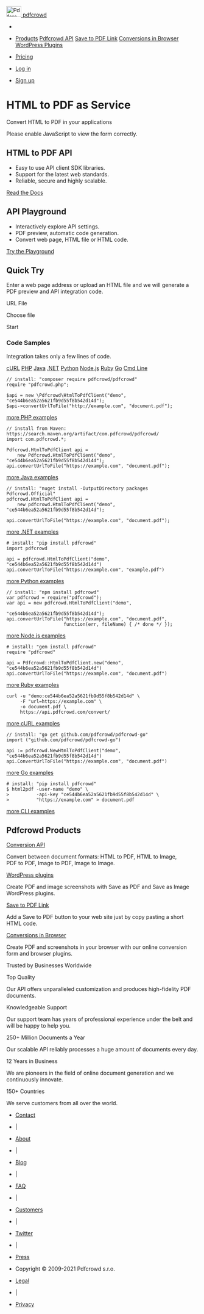 [<img src="https://static.htmltopdf.dev/images/icon2.svg" alt="Pdfcrowd icon" class="d-inline-block align-baseline" width="39" height="28" /> <span id="brand-title"> pdfcrowd </span>](https://pdfcrowd.com/)

<span class="navbar-toggler-icon"></span>

-   

-   <a href="#" id="navbarDropdown" class="nav-link dropdown-toggle">Products</a>
    <a href="https://pdfcrowd.com/doc/api/" class="dropdown-item">Pdfcrowd API</a> <a href="https://pdfcrowd.com/save-to-pdf/" class="dropdown-item">Save to PDF Link</a> <a href="https://pdfcrowd.com/save-as-pdf-addon/" class="dropdown-item">Conversions in Browser</a> <a href="https://pdfcrowd.com/save-as-pdf-image-wordpress-plugin/" class="dropdown-item">WordPress Plugins</a>

-   <a href="https://pdfcrowd.com/pricing/" class="nav-link">Pricing</a>
-   <a href="https://pdfcrowd.com/user/sign_in/" class="nav-link">Log in</a>
-   <a href="https://pdfcrowd.com/user/sign_up/" class="nav-link">Sign up</a>

HTML to PDF as Service
======================

Convert HTML to PDF in your applications

Please enable JavaScript to view the form correctly.

HTML to PDF API
---------------

-   Easy to use API client SDK libraries.
-   Support for the latest web standards.
-   Reliable, secure and highly scalable.

<a href="https://pdfcrowd.com/doc/api/" class="btn btn-outline-primary">Read the Docs</a>

API Playground
--------------

-   Interactively explore API settings.
-   PDF preview, automatic code generation.
-   Convert web page, HTML file or HTML code.

<a href="https://pdfcrowd.com/playground/html-to-pdf/" class="btn btn-outline-primary">Try the Playground</a>

Quick Try
---------

Enter a web page address or upload an HTML file and we will generate a PDF preview and API integration code.

URL File

Choose file

Start

### Code Samples

Integration takes only a few lines of code.

<a href="#nav-curl" class="nav-item nav-link active">cURL</a> <a href="#nav-php" class="nav-item nav-link">PHP</a> <a href="#nav-java" class="nav-item nav-link">Java</a> <a href="#nav-dotnet" class="nav-item nav-link">.NET</a> <a href="#nav-python" class="nav-item nav-link">Python</a> <a href="#nav-nodejs" class="nav-item nav-link">Node.js</a> <a href="#nav-ruby" class="nav-item nav-link">Ruby</a> <a href="#nav-go" class="nav-item nav-link">Go</a> <a href="#nav-cli" class="nav-item nav-link">Cmd Line</a>

    // install: "composer require pdfcrowd/pdfcrowd"
    require "pdfcrowd.php";

    $api = new \Pdfcrowd\HtmlToPdfClient("demo", "ce544b6ea52a5621fb9d55f8b542d14d");
    $api->convertUrlToFile("http://example.com", "document.pdf");

[more PHP examples](https://pdfcrowd.com/doc/api/html-to-pdf/php/)

    // install from Maven: https://search.maven.org/artifact/com.pdfcrowd/pdfcrowd/
    import com.pdfcrowd.*;

    Pdfcrowd.HtmlToPdfClient api =
        new Pdfcrowd.HtmlToPdfClient("demo", "ce544b6ea52a5621fb9d55f8b542d14d");
    api.convertUrlToFile("https://example.com", "document.pdf");

[more Java examples](https://pdfcrowd.com/doc/api/html-to-pdf/java/)

    // install: "nuget install -OutputDirectory packages Pdfcrowd.Official"
    pdfcrowd.HtmlToPdfClient api =
        new pdfcrowd.HtmlToPdfClient("demo", "ce544b6ea52a5621fb9d55f8b542d14d");
        
    api.convertUrlToFile("https://example.com", "document.pdf");

[more .NET examples](https://pdfcrowd.com/doc/api/html-to-pdf/dotnet/)

    # install: "pip install pdfcrowd"
    import pdfcrowd

    api = pdfcrowd.HtmlToPdfClient("demo", "ce544b6ea52a5621fb9d55f8b542d14d")
    api.convertUrlToFile("https://example.com", "example.pdf")

[more Python examples](https://pdfcrowd.com/doc/api/html-to-pdf/python/)

    // install: "npm install pdfcrowd"
    var pdfcrowd = require("pdfcrowd");
    var api = new pdfcrowd.HtmlToPdfClient("demo",
                                           "ce544b6ea52a5621fb9d55f8b542d14d");
    api.convertUrlToFile("https://example.com", "document.pdf",
                         function(err, fileName) { /* done */ });

[more Node.js examples](https://pdfcrowd.com/doc/api/html-to-pdf/nodejs/)

    # install: "gem install pdfcrowd"
    require "pdfcrowd"

    api = Pdfcrowd::HtmlToPdfClient.new("demo", "ce544b6ea52a5621fb9d55f8b542d14d")
    api.convertUrlToFile("https://example.com", "document.pdf")

[more Ruby examples](https://pdfcrowd.com/doc/api/html-to-pdf/ruby/)

    curl -u "demo:ce544b6ea52a5621fb9d55f8b542d14d" \
         -F "url=https://example.com" \
         -o document.pdf \
         https://api.pdfcrowd.com/convert/

[more cURL examples](https://pdfcrowd.com/doc/api/html-to-pdf/http/)

    // install: "go get github.com/pdfcrowd/pdfcrowd-go"
    import ("github.com/pdfcrowd/pdfcrowd-go")

    api := pdfcrowd.NewHtmlToPdfClient("demo", "ce544b6ea52a5621fb9d55f8b542d14d")
    api.ConvertUrlToFile("https://example.com", "document.pdf")

[more Go examples](https://pdfcrowd.com/doc/api/html-to-pdf/go/)

    # install: "pip install pdfcrowd"
    $ html2pdf -user-name "demo" \
    >          -api-key "ce544b6ea52a5621fb9d55f8b542d14d" \
    >          "https://example.com" > document.pdf        

[more CLI examples](https://pdfcrowd.com/doc/api/html-to-pdf/command-line/)

Pdfcrowd Products
-----------------

[Conversion API](https://pdfcrowd.com/doc/api/)

Convert between document formats: <span class="product">HTML to PDF</span>, <span class="product">HTML to Image</span>, <span class="product">PDF to PDF</span>, <span class="product">Image to PDF</span>, <span class="product">Image to Image</span>.

<a href="https://pdfcrowd.com/save-as-pdf-image-wordpress-plugin/" class="text-nowrap">WordPress plugins</a>

Create PDF and image screenshots with <span class="product">Save as PDF</span> and <span class="product">Save as Image</span> WordPress plugins.

<a href="https://pdfcrowd.com/save-to-pdf/" class="text-nowrap">Save to PDF Link</a>

Add a Save to PDF button to your web site just by copy pasting a short HTML code.

<a href="https://pdfcrowd.com/save-as-pdf-addon/" class="text-nowrap">Conversions in Browser</a>

Create PDF and screenshots in your browser with our online conversion form and browser plugins.

Trusted by Businesses Worldwide

Top Quality

Our API offers unparalleled customization and produces high-fidelity PDF documents.

Knowledgeable Support

Our support team has years of professional experience under the belt and will be happy to help you.

250+ Million Documents a Year

Our scalable API reliably processes a huge amount of documents every day.

12 Years in Business

We are pioneers in the field of online document generation and we continuously innovate.

150+ Countries

We serve customers from all over the world.

-   <a href="https://pdfcrowd.com/contact/" class="footer-link">Contact</a>
-   |
-   <a href="https://pdfcrowd.com/about/" class="footer-link">About</a>
-   |
-   <a href="https://pdfcrowd.com/blog/" class="footer-link">Blog</a>
-   |
-   <a href="https://pdfcrowd.com/faq/" class="footer-link">FAQ</a>
-   |
-   <a href="https://pdfcrowd.com/customers/" class="footer-link">Customers</a>
-   |
-   <a href="http://twitter.com/pdfcrowd" class="footer-link">Twitter</a>
-   |
-   <a href="https://pdfcrowd.com/press/" class="footer-link">Press</a>

-   Copyright © 2009-2021 Pdfcrowd s.r.o.
-   <a href="https://pdfcrowd.com/legal/" class="footer-link">Legal</a>
-   |
-   <a href="https://pdfcrowd.com/privacy/" class="footer-link">Privacy</a>
